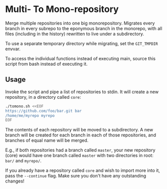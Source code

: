 # Multi- To Mono-repository

Merge multiple repositories into one big monorepository. Migrates every branch in
every subrepo to the eponymous branch in the monorepo, with all files
(including in the history) rewritten to live under a subdirectory.

To use a separate temporary directory while migrating, set the `GIT_TMPDIR`
envvar.

To access the individual functions instead of executing main, source this
script from bash instead of executing it.


## Usage

Invoke the script and pipe a list of repositories to stdin. It will create a new repository, in a directory called `core`:

```sh
./tomono.sh <<EOF
https://github.com/foo/bar.git bar
/home/me/myrepo myrepo
EOF
```

The contents of each repository will be moved to a subdirectory. A new branch will be created for each branch in each of those repositories, and branches of equal name will be merged.

E.g., if both repositories had a branch called `master`, your new repository (core) would have one branch called `master` with two directories in root: `bar/` and `myrepo/`.

If you already have a repository called `core` and wish to import more into it, pass the `--continue` flag. Make sure you don't have any outstanding changes!
